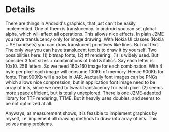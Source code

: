 # Details #

There are things in Android's graphics, that just can't be easily implemented.
One of them is translucency. In android you can set global alpha, which will affect all operations. This allows nice effects.
In plain J2ME you have translucency only for image drawing. With Nokia UI classes (Nokia + SE handsets) you can draw translucent primitives like lines. But not text. The only way you can have translucent text is to draw it by yourself. Two possibilities here: (1) bitmap fonts, (2) ttf rendering. (1) is widely used. But consider 3 font sizes + combinations of bold & italics. Say each letter is 10x10. 256 letters. So we need 160x160 image for each combination. With 4 byte per pixel each image will consume 100Kb of memory. Hence 900Kb for fonts. That 900Kb will also be in JAR. Aactually font images can be PNGs which allows nice compression, but in application font image need to be array of ints, since we need to tweak translucency for each pixel. (2) seems more space efficient, but is totally unexplored. There is one J2ME-adapted library for TTF rendering, TTME. But it heavily uses doubles, and seems to be not optimized at all.

Anyways, as measurement shows, it is feasible to implement graphics by myself, i.e. implement all drawing methods to draw into array of ints. This solves many problems.